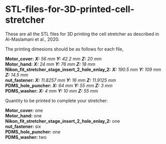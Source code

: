 # STL-files-for-3D-printed-cell-stretcher

These are all the STL files for 3D printing the cell stretcher as described in Al-Maslamani et al., 2020.

The printing dimesions should be as follows for each file,   

**Motor_cover:**   _**X:** 56 mm **Y:** 42.2 mm **Z:** 20 mm_ \
**Motor_hand:**   _**X:** 24 mm **Y:** 76 mm **Z:** 18 mm_ \
**Nikon_fit_stretcher_stage_insert_2_hole_enlay_2:**   _**X:** 190.5 mm **Y:** 109 mm **Z:** 14.5 mm_ \
**nut_fastener:**   _**X:** 11.8257 mm **Y:** 16 mm **Z:**  11.9125 mm_ \
**PDMS_hole_puncher:**   _**X:** 64 mm **Y:** 55 mm **Z:** 3 mm_ \
**PDMS_washer:**   _**X:** 4 mm **Y:** 10 mm **Z:** 55 mm_ 

Quantity to be printed to complete your stretcher:

**Motor_cover:**  one \
**Motor_hand:**   one\
**Nikon_fit_stretcher_stage_insert_2_hole_enlay_2:**   one\
**nut_fastener:**   six \
**PDMS_hole_puncher:**   one\
**PDMS_washer:**  two
